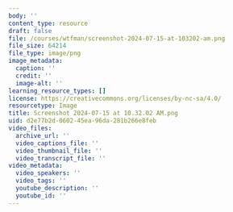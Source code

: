 ```yaml
---
body: ''
content_type: resource
draft: false
file: /courses/wtfman/screenshot-2024-07-15-at-103202-am.png
file_size: 64214
file_type: image/png
image_metadata:
  caption: ''
  credit: ''
  image-alt: ''
learning_resource_types: []
license: https://creativecommons.org/licenses/by-nc-sa/4.0/
resourcetype: Image
title: Screenshot 2024-07-15 at 10.32.02 AM.png
uid: d2e77b2d-0602-45ea-96da-281b266e8feb
video_files:
  archive_url: ''
  video_captions_file: ''
  video_thumbnail_file: ''
  video_transcript_file: ''
video_metadata:
  video_speakers: ''
  video_tags: ''
  youtube_description: ''
  youtube_id: ''
---
```

